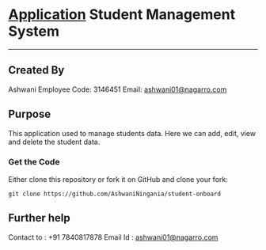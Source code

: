 # [Application](https://ashwaniningania.github.io/student-onboard) Student Management System

***
## Created By 

Ashwani 
Employee Code: 3146451
Email: ashwani01@nagarro.com

## Purpose

This application used to manage students data. Here we can add, edit, view and delete the student data.

### Get the Code

Either clone this repository or fork it on GitHub and clone your fork:

```
git clone https://github.com/AshwaniNingania/student-onboard

```
## Further help

Contact to : +91 7840817878
Email Id : ashwani01@nagarro.com